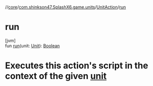 //[core](../../../index.md)/[com.shinkson47.SplashX6.game.units](../index.md)/[UnitAction](index.md)/[run](run.md)

# run

[jvm]\
fun [run](run.md)(unit: [Unit](../-unit/index.md)): [Boolean](https://kotlinlang.org/api/latest/jvm/stdlib/kotlin/-boolean/index.html)

# Executes this action's script in the context of the given [unit](run.md)
